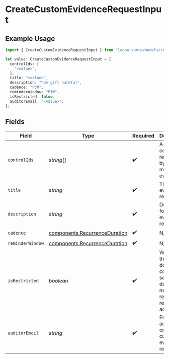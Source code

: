 # CreateCustomEvidenceRequestInput

## Example Usage

```typescript
import { CreateCustomEvidenceRequestInput } from "logan-vanta/models/components";

let value: CreateCustomEvidenceRequestInput = {
  controlIds: [
    "<value>",
  ],
  title: "<value>",
  description: "ham gift harmful",
  cadence: "P3M",
  reminderWindow: "P1W",
  isRestricted: false,
  auditorEmail: "<value>",
};
```

## Fields

| Field                                                                                | Type                                                                                 | Required                                                                             | Description                                                                          |
| ------------------------------------------------------------------------------------ | ------------------------------------------------------------------------------------ | ------------------------------------------------------------------------------------ | ------------------------------------------------------------------------------------ |
| `controlIds`                                                                         | *string*[]                                                                           | :heavy_check_mark:                                                                   | A set of controls, referenced by id, to map the evidence to                          |
| `title`                                                                              | *string*                                                                             | :heavy_check_mark:                                                                   | Title for the evidence request                                                       |
| `description`                                                                        | *string*                                                                             | :heavy_check_mark:                                                                   | Description for the evidence request                                                 |
| `cadence`                                                                            | [components.RecurrenceDuration](../../models/components/recurrenceduration.md)       | :heavy_check_mark:                                                                   | N/A                                                                                  |
| `reminderWindow`                                                                     | [components.RecurrenceDuration](../../models/components/recurrenceduration.md)       | :heavy_check_mark:                                                                   | N/A                                                                                  |
| `isRestricted`                                                                       | *boolean*                                                                            | :heavy_check_mark:                                                                   | Whether this document contains sensitive data and needs more restrictive read access |
| `auditorEmail`                                                                       | *string*                                                                             | :heavy_check_mark:                                                                   | Email of the auditor who created the custom evidence request.                        |